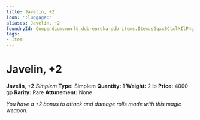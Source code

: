 ```yaml
---
title: Javelin, +2
icon: ':luggage:'
aliases: Javelin, +2
foundryId: Compendium.world.ddb-eureka-ddb-items.Item.sGqxx8CtxlXIlP4g
tags:
- Item
---
```


# Javelin, +2

**Javelin, +2**
_Simplem_
**Type:** Simplem
**Quantity:** 1
**Weight:** 2 lb
**Price:** 4000 gp
**Rarity:** Rare
**Attunement:** None

*You have a +2 bonus to attack and damage rolls made with this magic weapon.*